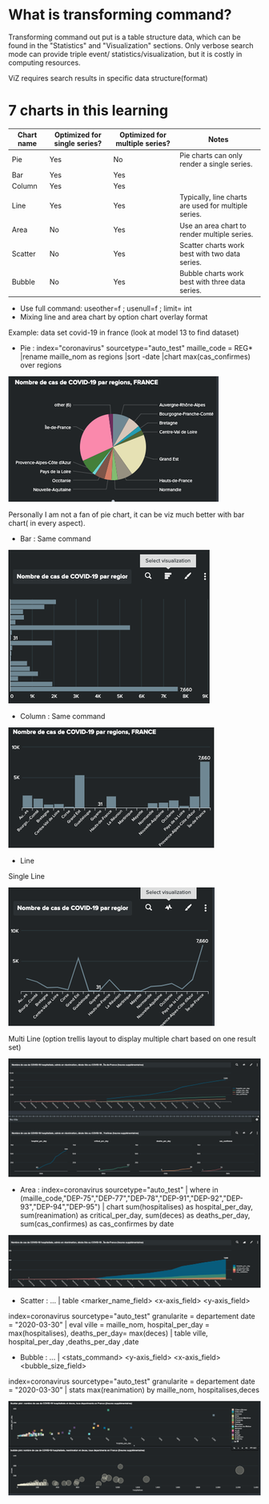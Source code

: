 # What is transforming command?
Transforming command out put is a table structure data, which can be found in the "Statistics" and "Visualization" sections. Only verbose search mode can provide triple event/ statistics/visualization, but it is costly in computing resources. 

ViZ requires search results in specific data structure(format)
# 7 charts in this learning
| Chart name | Optimized for single series? | Optimized for multiple series? | Notes                                                |
| ----       | -----                        | ----                           | ----                                                 |
| Pie        | Yes                          | No                             | Pie charts can only render a single series.          |
| Bar        | Yes                          | Yes                            |                                                      |
| Column     | Yes                          | Yes                            |                                                      |
| Line       | Yes                          | Yes                            | Typically, line charts are used for multiple series. |
| Area       | No                           | Yes                            | Use an area chart to render multiple series.         |
| Scatter    | No                           | Yes                            | Scatter charts work best with two data series.       |
| Bubble     | No                           | Yes                            | Bubble charts work best with three data series.      |
* Use full command: useother=f ; usenull=f ; limit= int
* Mixing line and area chart by option chart overlay format

Example: data set covid-19 in france (look at model 13 to find dataset)

* Pie : index="coronavirus" sourcetype="auto_test" maille_code = REG*
|rename maille_nom as regions
|sort -date
|chart max(cas_confirmes) over regions

![](image./pie.png)

Personally I am not a fan of pie chart, it can be viz much better with bar chart( in every aspect).

* Bar : Same command 

![](image./bar.png)

* Column : Same command

![](image./column.png)

* Line 

Single Line 

![](image./singleLine.png)


Multi Line (option trellis layout to display multiple chart based on one result set)

![](image./multiLine.png)

* Area : index=coronavirus sourcetype="auto_test" | where in  (maille_code,"DEP-75","DEP-77","DEP-78","DEP-91","DEP-92","DEP-93","DEP-94","DEP-95")
| chart sum(hospitalises)  as hospital_per_day, sum(reanimation) as critical_per_day, sum(deces) as deaths_per_day, sum(cas_confirmes) as cas_confirmes by date

![](image./area.png)

* Scatter : ... | table <marker_name_field> <x-axis_field> <y-axis_field> 

index=coronavirus sourcetype="auto_test"  granularite = departement date = "2020-03-30"
| eval ville = maille_nom, hospital_per_day = max(hospitalises), deaths_per_day= max(deces)
| table ville, hospital_per_day ,deaths_per_day ,date


* Bubble : ... | <stats_command> <y-axis_field> <x-axis_field> <bubble_size_field>

index=coronavirus sourcetype="auto_test"  granularite = departement date = "2020-03-30"
| stats max(reanimation) by maille_nom, hospitalises,deces

![](image./last.png)

